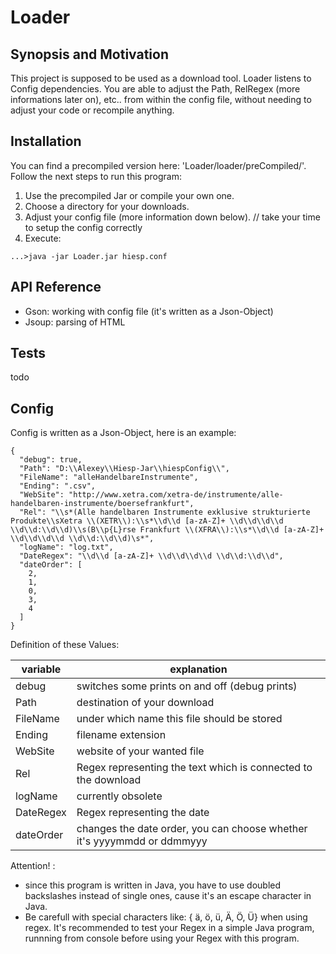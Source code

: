 # Loader
## Synopsis and Motivation

This project is supposed to be used as a download tool. Loader listens to Config dependencies. You are able to adjust the Path, RelRegex (more informations later on), etc.. from within the config file, without needing to adjust your code or recompile anything.

## Installation

You can find a precompiled version here: 'Loader/loader/preCompiled/'. Follow the next steps to run this program:
1. Use the precompiled Jar or compile your own one.
2. Choose a directory for your downloads.
3. Adjust your config file (more information down below). // take your time to setup the config correctly
4. Execute: 
```
...>java -jar Loader.jar hiesp.conf
```

## API Reference

- Gson: working with config file (it's written as  a Json-Object)
- Jsoup: parsing of HTML

## Tests

todo

## Config

Config is written as a Json-Object, here is an example:
```
{
  "debug": true,
  "Path": "D:\\Alexey\\Hiesp-Jar\\hiespConfig\\",
  "FileName": "alleHandelbareInstrumente",
  "Ending": ".csv",
  "WebSite": "http://www.xetra.com/xetra-de/instrumente/alle-handelbaren-instrumente/boersefrankfurt",
  "Rel": "\\s*(Alle handelbaren Instrumente exklusive strukturierte Produkte\\sXetra \\(XETR\\):\\s*\\d\\d [a-zA-Z]+ \\d\\d\\d\\d \\d\\d:\\d\\d)\\s(B\\p{L}rse Frankfurt \\(XFRA\\):\\s*\\d\\d [a-zA-Z]+ \\d\\d\\d\\d \\d\\d:\\d\\d)\s*",
  "logName": "log.txt",
  "DateRegex": "\\d\\d [a-zA-Z]+ \\d\\d\\d\\d \\d\\d:\\d\\d",
  "dateOrder": [
    2,
    1,
    0,
    3,
    4
  ]
}
```  
Definition of these Values:

| variable      | explanation |
| ------------- | --------- |
| debug | switches some prints on and off (debug prints) |
| Path  | destination of your download |
| FileName  | under which name this file should be stored |
| Ending  | filename extension |
| WebSite  | website of your wanted file |
| Rel  | Regex representing the text which is connected to the download |
| logName  | currently obsolete |
| DateRegex  | Regex representing the date |
| dateOrder  | changes the date order, you can choose whether it's yyyymmdd or ddmmyyy |

Attention! : 
- since this program is written in Java, you have to use doubled backslashes instead of single ones, cause it's an escape character in Java.
- Be carefull with special characters like: { ä, ö, ü, Ä, Ö, Ü} when using regex. It's recommended to test your Regex in a simple Java program, runnning from console before using your Regex with this program.
